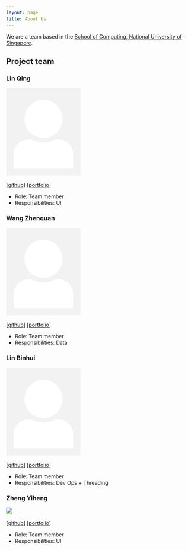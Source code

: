 ```yaml
---
layout: page
title: About Us
---
```


We are a team based in the [School of Computing, National University of Singapore](http://www.comp.nus.edu.sg).

## Project team

### Lin Qing

<img src="images/linqing42.png" width="200px">

[[github](https://github.com/linqing42/tp2)]
[[portfolio](team/linqing.md)]

* Role: Team member
* Responsibilities: UI

### Wang Zhenquan

<img src="images/zhenquan.png" width="200px">

[[github](http://github.com/impala36/tp2)]
[[portfolio](team/impala36.md)]

* Role: Team member
* Responsibilities: Data

### Lin Binhui

<img src="images/binbinhui.png" width="200px">

[[github](http://github.com/binbinhui/tp2)]
[[portfolio](team/binhui.md)]

* Role: Team member
* Responsibilities: Dev Ops + Threading

### Zheng Yiheng

<img src="images/johndoe.png" width="200px">

[[github](https://github.com/Yiheng0410/tp2)]
[[portfolio](team/yiheng.md)]

* Role: Team member
* Responsibilities: UI
